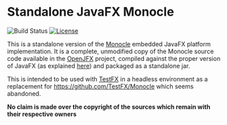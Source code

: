 Standalone JavaFX Monocle
=====
![Build Status](https://github.com/torakiki/javafx-monocle/actions/workflows/build.yml/badge.svg)
[![License](http://img.shields.io/badge/license-GPLv2+CE-blue.svg)](https://openjdk.org/legal/gplv2+ce.html)

This is a standalone version of the [Monocle](https://wiki.openjdk.java.net/display/OpenJFX/Monocle) embedded JavaFX platform implementation. It is a complete, unmodified copy of the Monocle source code available in the [OpenJFX](https://openjdk.org/projects/openjfx/) project, compiled against the proper version of JavaFX (as explained [here](https://bugs.openjdk.org/browse/JDK-8308345)) and packaged as a standalone jar.

This is intended to be used with [TestFX](https://github.com/TestFX/TestFX) in a headless environment as a replacement for https://github.com/TestFX/Monocle which seems abandoned.

**No claim is made over the copyright of the sources which remain with their respective owners**